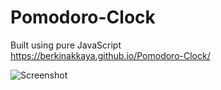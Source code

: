 # Pomodoro-Clock

Built using pure JavaScript <br />
https://berkinakkaya.github.io/Pomodoro-Clock/

![Screenshot](https://berkinakkaya.github.io/Pomodoro-Clock/img/Screenshot.jpg)
